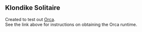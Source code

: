 ## Klondike Solitaire
Created to test out [Orca](https://git.handmade.network/hmn/orca).  
See the link above for instructions on obtaining the Orca runtime.  

